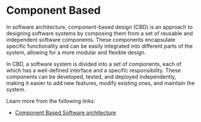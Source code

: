 # Component Based

In software architecture, component-based design (CBD) is an approach to designing software systems by composing them from a set of reusable and independent software components. These components encapsulate specific functionality and can be easily integrated into different parts of the system, allowing for a more modular and flexible design.

In CBD, a software system is divided into a set of components, each of which has a well-defined interface and a specific responsibility. These components can be developed, tested, and deployed independently, making it easier to add new features, modify existing ones, and maintain the system.

Learn more from the following links:

- [Component Based Software architecture](https://www.tutorialspoint.com/software_architecture_design/component_based_architecture.htm)
